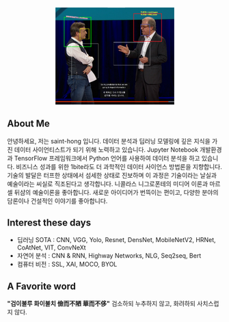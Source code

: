 <p align=center> <img src="./images/main.png" width=55% height=70%>

## About Me

안녕하세요, 저는 saint-hong 입니다. 데이터 분석과 딥러닝 모델링에 깊은 지식을 가진 데이터 사이언티스트가 되기 위해 노력하고 있습니다. Jupyter Notebook 개발환경과 TensorFlow 프레임워크에서 Python 언어를 사용하여 데이터 분석을 하고 있습니다. 비즈니스 성과를 위한 1bite라도 더 과학적인 데이터 사이언스 방법론을 지향합니다. 기술의 발달은 터프한 상태에서 섬세한 상태로 진보하며 이 과정은 기술이라는 날실과 예술이라는 씨실로 직조된다고 생각합니다. 니콜라스 니그로폰테의 미디어 이론과 마르셀 뒤샴의 예술이론을 좋아합니다. 새로운 아이디어가 번뜩이는 편이고, 다양한 분야의 담론이나 건설적인 이야기를 좋아합니다.

## Interest these days
- 딥러닝 SOTA : CNN, VGG, Yolo, Resnet, DensNet, MobileNetV2, HRNet, CoAtNet, VIT, ConvNeXt
- 자연어 분석 : CNN & RNN, Highway Networks, NLG, Seq2seq, Bert
- 컴퓨터 비전 : SSL, XAI, MOCO, BYOL

## A Favorite word
**"검이불루 화이불치 儉而不陋 華而不侈"** 검소하되 누추하지 않고, 화려하되 사치스럽지 않다.
